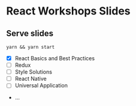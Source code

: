 # React Workshops Slides

## Serve slides
`yarn && yarn start`

- [x] React Basics and Best Practices
- [ ] Redux
- [ ] Style Solutions
- [ ] React Native
- [ ] Universal Application
- ...
